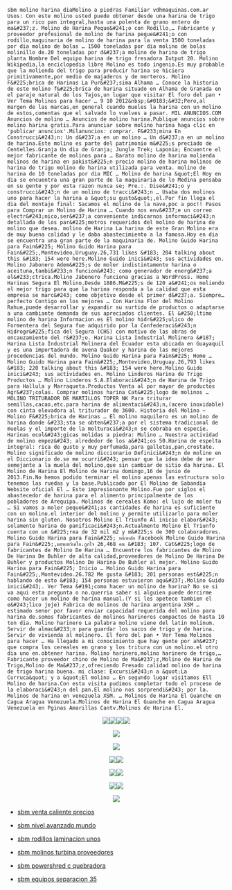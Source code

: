 
```
sbm molino harina diaMolino a piedras Familiar vdhmaquinas.com.ar Usos: Con este molino usted puede obtener desde una harina de trigo para un rico pan integral,hasta una polenta de grano entero de ma&#237;z. Molino de Harina Peque&#241;o con Rodillo,… Fabricante y proveedor profesional de molino de harina peque&#241;o con rodillo,maquinaria de molino de harina para la venta 1500 toneladas por dia molino de bolas … 1500 toneladas por dia molino de bolas molinillo de.20 toneladas por d&#237;a molino de harina de trigo planta Nombre Del equipo harina de trigo fresadora Iutput 20. Molino Wikipedia,la enciclopedia libre Molino es todo ingenio.Es muy probable que la molienda del trigo para producir harina se hiciera primitivamente,por medio de majaderos y de morteros. Molino F&#225;brica de Harinas La Pur&#237;sima Alhama … Conoce la historia de este molino f&#225;brica de harina situado en Alhama de Granada en el paraje natural de los Tajos,un lugar que visitar El foro del pan • Ver Tema Molinos para hacer … 9 10 2012&nbsp;&#0183;&#32;Pero,al margen de las marcas,en general cuando mueles la harina con un molino de estos,comentas que el salvado lo vuelves a pasar. MIL ANUNCIOS.COM Anuncios de molino … Anuncios de molino harina.Publique anuncios sobre molino harina gratis.Para anunciar sobre molino harina haga clic en 'publicar anuncios'.Milanuncios: comprar. F&#233;mina En Construcci&#243;n: Un d&#237;a en un molino … Un d&#237;a en un molino de harina.Este molino es parte del patrimonio m&#225;s preciado de Centelles.Granja Un dia de Granja; Jungle Trek; Laponia; Encuentre el mejor fabricante de molinos para … Barato molino de harina molienda molinos de harina en pakist&#225;n precio molino de harina molinos de harina de trigo molino de harina utilizada para venta. molino de harina de 10 toneladas por dia MIC … Molino de harina &quot;El Hoy en dia se encuentra una gran parte de la maquinaria de lo Medina pensaba en su gente y por esta razon nunca se; Pre.:. Dise&#241;o y construcci&#243;n de un molino de tracci&#243;n … Usaba dos molinos uno para hacer la harina a &quot;su gusto&quot;,el.Por fin llega el dia del montaje final: Sacamos el molino de la nave,poc a poc!! Pasos para Comprar un Molino de Harina … Cuando nos env&#237;e un correo electr&#243;nico,ser&#237;a conveniente indicarnos informaci&#243;n detallada de los par&#225;metros requeridos del molino de harina de molino que desea. molino de Harina La harina de este Gran Molino era de muy buena calidad y le daba abastecimiento a la famosa.Hoy en dia se encuentra una gran parte de la maquinaria de. Molino Guido Harina para Fain&#225; Molino Guido Harina para Fain&#225;,Montevideo,Uruguay.26,731 likes &#183; 204 talking about this &#183; 154 were here.Molino Guido inici&#243; sus actividades en. Molino Jabonero Adem&#225;s de moler indistintamente harina o aceituna,tambi&#233;n funcion&#243; como generador de energ&#237;a el&#233;ctrica.Molino Jabonero funciona gracias a WordPress. Home Harinas Segura El Molino.Desde 1886.M&#225;s de 120 a&#241;os moliendo el mejor trigo para que la harina responda a la calidad que esta empresa se marc&#243; como objetivo desde el primer d&#237;a. Siempre… perfecto Contigo en los mejores … Con Harina Flor del Molino Rahue,puede desarrollar y expandir su surtido de productos o adaptarse a una cambiante demanda de sus apreciados clientes. El &#250;ltimo molino de harina Informacion.es El molino hidr&#225;ulico de Formentera del Segura fue adquirido por la Confederaci&#243;n Hidrogr&#225;fica del Segura (CHS) con motivo de las obras de encauzamiento del r&#237;o. Harina Lista Industrial Molinera &#187; Harina Lista Industrial Molinera del Ecuador esta ubicada en Guayaquil y es una importadora de avena Quaker y harina de las mejores procedencias del mundo. Molino Guido Harina para Fain&#225; Home … Molino Guido Harina para Fain&#225;,Montevideo,Uruguay.26,793 likes &#183; 220 talking about this &#183; 154 were here.Molino Guido inici&#243; sus actividades en. Molino Linderos Harina de Trigo Productos … Molino Linderos S.A.Elaboraci&#243;n de Harina de Trigo para Hallula y Marraqueta.Productos Venta al por mayor de productos Agr&#237;colas. Comprar molinos harina Cat&#225;logo de molinos … MOLINO TRITURADOR DE MARTILLOS TOPER NK Para triturar semillas,cacao,etc.para harina de alimentaci&#243;n,(acero inoxidable) con cinta elevadora al triturador de 3600. Historia del Molino ~ Molino F&#225;brica de Harinas … El molino maquilero es un molino de harina donde &#233;sta se obten&#237;a por el sistema tradicional de muelas y el importe de la molturaci&#243;n se cobraba en especie. Harinas ecol&#243;gicas molidas a piedra: Mulino … Nuestra actividad de molino empez&#243; alrededor de los a&#241;os 50.Harina de espelta integral: rica de gusto y muy perfumada,para galletas,pan,crostate. Molino significado de molino diccionario Definici&#243;n de molino en el Diccionario de.se me ocurri&#243; pensar que la idea debe de ser semejante a la muela del molino,que sin cambiar de sitio da harina. El Molino de Harina El Molino de Harina domingo,16 de junio de 2013.Fin.No hemos podido terminar el molino apenas las estructura solo tenemos las ruedas y la base.Publicado por El Molino de Sabandia Website oficial El … Este impresionante Molino.Fue por siglos el abastecedor de harina para el alimento principalmente de los pobladores de Arequipa. Molinos de cereales Komo: el lujo de moler tu … Si vamos a moler peque&#241;as cantidades de harina es suficiente con un molino.el interior del molino y permite utilizarlo para moler harina sin gluten. Nosotros Molino El Triunfo Al inicio elabor&#243; solamente harina de panificaci&#243;n.Actualmente Molino El Triunfo cuenta con un &#225;rea de 32 mil m2 y m&#225;s de 300 colaboradores. Molino Guido Harina para Fain&#225; หน้าหลัก Facebook Molino Guido Harina para Fain&#225;,มอนเตวิเดโอ.ถูกใจ 26,468 คน &#183; 107. Cat&#225;logo de fabricantes de Molino De Harina … Encuentre los fabricantes de Molino De Harina De Buhler de alta calidad,proveedores de Molino De Harina De Buhler y productos Molino De Harina De Buhler al mejor. Molino Guido Harina para Fain&#225; Inicio … Molino Guido Harina para Fain&#225;,Montevideo.26.782 Me gusta &#183; 201 personas est&#225;n hablando de esto &#183; 154 personas estuvieron aqu&#237;.Molino Guido inici&#243;. Ver Tema &#191;como hacer un molino de harina? No se si va aqui esta pregunta o no.querria saber si alguien puede dercirme como hacer un molino de harina manual.(Y si les apetece tambien el e&#243;lico jeje) Fabrica de molinos de harina argentina XSM … estimado senor por favor enviar capacidad requerida del molino para harina de.somos fabricantes de molinos harineros compactos de hasta 10 ton dia. Molino harinero La palabra molino viene del latin molinum. Servir de almac&#233;n para guardar los sacos de trigo y de harina. Servir de vivienda al molinero. El foro del pan • Ver Tema Molinos para hacer … Ha llegado a mi conocimiento que hay gente por ah&#237; que compra los cereales en grano y los tritura con un molino.el otro dia uno en.obtener harina. Molino harinero,molino harinero de trigo,… Fabricante proveedor chino de Molino de Ma&#237;z,Molino de Harina de Trigo,Molino de Ma&#237;z,ofreciendo Fresado calidad molino de harina de trigo harina buena. mi clase: Excursi&#243;n a &quot;La Curruca&quot; y a &quot;El molino … En segundo lugar visitamos Ell Molino de harina.Con esta visita pudimos completar todo el proceso de la elaboraci&#243;n del pan.El molino nos sorprendi&#243; por la. Molinos de harina en venezuela XSM. … Molinos de Harina El Guanche en Cagua Aragua Venezuela.Molinos de Harina El Guanche en Cagua Aragua Venezuela en Pginas Amarillas Cantv.Molinos de Harina El. 
```

<div align="center">

<a href="https://es-mill.shibang-china.com/github&k=sbm+molino+harina+dia"><img src="https://static.shibang-china.com/es/mill/index.jpg"></a><a href="https://es-mill.shibang-china.com/materials.htmlgithub&k=sbm+molino+harina+dia"><img src="https://static.shibang-china.com/es/mill/materials.jpg"></a><a href="https://es-mill.shibang-china.com/about.htmlgithub&k=sbm+molino+harina+dia"><img src="https://static.shibang-china.com/es/mill/about.jpg"></a><a href="https://es-mill.shibang-china.com/contact.htmlgithub&k=sbm+molino+harina+dia"><img src="https://static.shibang-china.com/es/mill/contact.jpg"></a>

<a href="https://es-mill.shibang-china.com/github&k=sbm+molino+harina+dia"><img src="https://static.shibang-china.com/es/mill/banner.jpg"></a>

<a href="https://swt.shibang-china.com/github&k=sbm+molino+harina+dia"><img src="https://static.shibang-china.com/es/mill/chat.jpg"></a>

<a href="https://es-mill.shibang-china.com/products/vertical-roller-mill.htmlgithub&k=sbm+molino+harina+dia"><img src="https://static.shibang-china.com/es/mill/vertical.jpg"></a><a href="https://es-mill.shibang-china.com/products/raymond-mill.htmlgithub&k=sbm+molino+harina+dia"><img src="https://static.shibang-china.com/es/mill/raymond.jpg"></a>

<a href="https://es-mill.shibang-china.com/products/ultrafine-grinding-mill.htmlgithub&k=sbm+molino+harina+dia"><img src="https://static.shibang-china.com/es/mill/ultrafine.jpg"></a><a href="https://es-mill.shibang-china.com/products/trapezium-grinding-mill.htmlgithub&k=sbm+molino+harina+dia"><img src="https://static.shibang-china.com/es/mill/trapezium.jpg"></a>

<a href="https://es-mill.shibang-china.com/products/ball-mill.htmlgithub&k=sbm+molino+harina+dia"><img src="https://static.shibang-china.com/es/mill/ball.jpg"></a><a href="https://es-mill.shibang-china.com/products/hammer-mill.htmlgithub&k=sbm+molino+harina+dia"><img src="https://static.shibang-china.com/es/mill/hammer.jpg"></a>

<a href="https://swt.shibang-china.com/github&k=sbm+molino+harina+dia"><img src="https://static.shibang-china.com/es/mill/case.jpg"></a>

</div>


* [sbm venta caliente precios](sbm%20venta%20caliente%20precios.md)

* [sbm nivel avanzado mundo](sbm%20nivel%20avanzado%20mundo.md)

* [sbm rodillos laminacion unos](sbm%20rodillos%20laminacion%20unos.md)

* [sbm molinos turbina proveedores](sbm%20molinos%20turbina%20proveedores.md)

* [sbm powershred c quebradora](sbm%20powershred%20c%20quebradora.md)

* [sbm equipos separacion 35](sbm%20equipos%20separacion%2035.md)